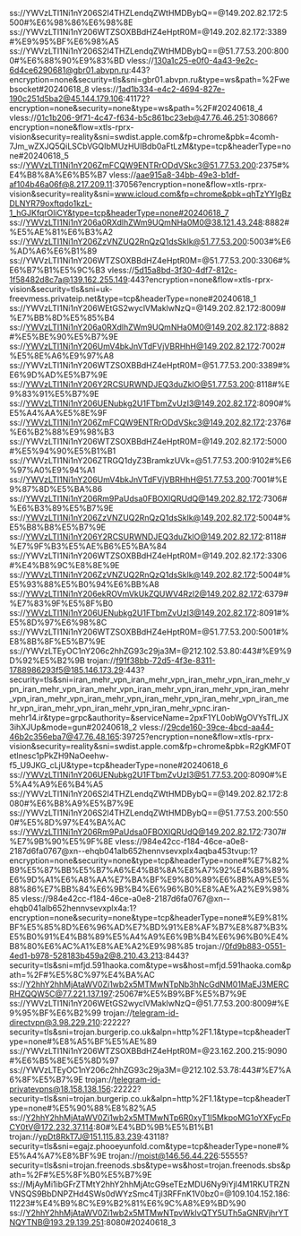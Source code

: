 ss://YWVzLTI1Ni1nY206S2l4THZLendqZWtHMDBybQ==@149.202.82.172:5500#%E6%98%86%E6%98%8E
ss://YWVzLTI1Ni1nY206WTZSOXBBdHZ4eHptR0M=@149.202.82.172:3389#%E9%95%BF%E6%98%A5
ss://YWVzLTI1Ni1nY206S2l4THZLendqZWtHMDBybQ==@51.77.53.200:8000#%E6%88%90%E9%83%BD
vless://130a1c25-e0f0-4a43-9e2c-6d4ce6290681@gbr01.abvpn.ru:443?encryption=none&security=tls&sni=gbr01.abvpn.ru&type=ws&path=%2Fwebsocket#20240618_8
vless://1ad1b334-e4c2-4694-827e-190c251d5ba2@45.144.179.106:41172?encryption=none&security=none&type=ws&path=%2F#20240618_4
vless://01c1b206-9f71-4c47-f634-b5c861bc23eb@47.76.46.251:30866?encryption=none&flow=xtls-rprx-vision&security=reality&sni=swdist.apple.com&fp=chrome&pbk=4comh-7Jm_wZXJQ5QiLSCbVGQIbMUzHUIBdb0aFtLzM&type=tcp&headerType=none#20240618_5
ss://YWVzLTI1Ni1nY206ZmFCQW9ENTRrODdVSkc3@51.77.53.200:2375#%E4%B8%8A%E6%B5%B7
vless://aae915a8-34bb-49e3-b1df-af104b46a06f@8.217.209.11:37056?encryption=none&flow=xtls-rprx-vision&security=reality&sni=www.icloud.com&fp=chrome&pbk=qhTzYYIgBzDLNYR79oxftqdo1kzL-1_hGJKfqrOliCY&type=tcp&headerType=none#20240618_7
ss://YWVzLTI1Ni1nY206a0RXdlhZWm9UQmNHa0M0@38.121.43.248:8882#%E5%AE%81%E6%B3%A2
ss://YWVzLTI1Ni1nY206ZzVNZUQ2RnQzQ1dsSklk@51.77.53.200:5003#%E6%AD%A6%E6%B1%89
ss://YWVzLTI1Ni1nY206WTZSOXBBdHZ4eHptR0M=@51.77.53.200:3306#%E6%B7%B1%E5%9C%B3
vless://5d15a8bd-3f30-4df7-812c-1f58482d8c7a@139.162.255.149:443?encryption=none&flow=xtls-rprx-vision&security=tls&sni=uk-freevmess.privateip.net&type=tcp&headerType=none#20240618_1
ss://YWVzLTI1Ni1nY206WEtGS2wyclVMaklwNzQ=@149.202.82.172:8009#%E7%BB%8D%E5%85%B4
ss://YWVzLTI1Ni1nY206a0RXdlhZWm9UQmNHa0M0@149.202.82.172:8882#%E5%BE%90%E5%B7%9E
ss://YWVzLTI1Ni1nY206UmV4bkJnVTdFVjVBRHhH@149.202.82.172:7002#%E5%8E%A6%E9%97%A8
ss://YWVzLTI1Ni1nY206WTZSOXBBdHZ4eHptR0M=@51.77.53.200:3389#%E6%9D%AD%E5%B7%9E
ss://YWVzLTI1Ni1nY206Y2RCSURWNDJEQ3duZklO@51.77.53.200:8118#%E9%83%91%E5%B7%9E
ss://YWVzLTI1Ni1nY206UENubkg2U1FTbmZvUzI3@149.202.82.172:8090#%E5%A4%AA%E5%8E%9F
ss://YWVzLTI1Ni1nY206ZmFCQW9ENTRrODdVSkc3@149.202.82.172:2376#%E6%B2%88%E9%98%B3
ss://YWVzLTI1Ni1nY206WTZSOXBBdHZ4eHptR0M=@149.202.82.172:5000#%E5%94%90%E5%B1%B1
ss://YWVzLTI1Ni1nY206ZTRGQ1dyZ3BramkzUVk=@51.77.53.200:9102#%E6%97%A0%E9%94%A1
ss://YWVzLTI1Ni1nY206UmV4bkJnVTdFVjVBRHhH@51.77.53.200:7001#%E9%87%8D%E5%BA%86
ss://YWVzLTI1Ni1nY206Rm9PaUdsa0FBOXlQRUdQ@149.202.82.172:7306#%E6%B3%89%E5%B7%9E
ss://YWVzLTI1Ni1nY206ZzVNZUQ2RnQzQ1dsSklk@149.202.82.172:5004#%E5%B8%B8%E5%B7%9E
ss://YWVzLTI1Ni1nY206Y2RCSURWNDJEQ3duZklO@149.202.82.172:8118#%E7%9F%B3%E5%AE%B6%E5%BA%84
ss://YWVzLTI1Ni1nY206WTZSOXBBdHZ4eHptR0M=@149.202.82.172:3306#%E4%B8%9C%E8%8E%9E
ss://YWVzLTI1Ni1nY206ZzVNZUQ2RnQzQ1dsSklk@149.202.82.172:5004#%E5%93%88%E5%B0%94%E6%BB%A8
ss://YWVzLTI1Ni1nY206ekROVmVkUkZQUWV4Rzl2@149.202.82.172:6379#%E7%83%9F%E5%8F%B0
ss://YWVzLTI1Ni1nY206UENubkg2U1FTbmZvUzI3@149.202.82.172:8091#%E5%8D%97%E6%98%8C
ss://YWVzLTI1Ni1nY206WTZSOXBBdHZ4eHptR0M=@51.77.53.200:5001#%E8%8B%8F%E5%B7%9E
ss://YWVzLTEyOC1nY206c2hhZG93c29ja3M=@212.102.53.80:443#%E9%9D%92%E5%B2%9B
trojan://f91f38bb-72d5-4f3e-8311-1788986293f5@185.146.173.29:443?security=tls&sni=iran_mehr_vpn_iran_mehr_vpn_iran_mehr_vpn_iran_mehr_vpn_iran_mehr_vpn_iran_mehr_vpn_iran_mehr_vpn_iran_mehr_vpn_iran_mehr_vpn_iran_mehr_vpn_iran_mehr_vpn_iran_mehr_vpn_iran_mehr_vpn_iran_mehr_vpn_iran_mehr_vpn_iran_mehr_vpn_iran_mehr_vpnc.iran-mehr14.ir&type=grpc&authority=&serviceName=2pxF1YL0obWgOVYsTfLJX3ihXJUp&mode=gun#20240618_2
vless://29cde160-39ce-4bcd-aa44-46b2c356eba7@47.76.48.165:39725?encryption=none&flow=xtls-rprx-vision&security=reality&sni=swdist.apple.com&fp=chrome&pbk=R2gKMF0Tetlnesc1pPkZH9NaOeehw-f5_U9JKG_cLjU&type=tcp&headerType=none#20240618_6
ss://YWVzLTI1Ni1nY206UENubkg2U1FTbmZvUzI3@51.77.53.200:8090#%E5%A4%A9%E6%B4%A5
ss://YWVzLTI1Ni1nY206S2l4THZLendqZWtHMDBybQ==@149.202.82.172:8080#%E6%B8%A9%E5%B7%9E
ss://YWVzLTI1Ni1nY206S2l4THZLendqZWtHMDBybQ==@51.77.53.200:5500#%E5%8D%97%E4%BA%AC
ss://YWVzLTI1Ni1nY206Rm9PaUdsa0FBOXlQRUdQ@149.202.82.172:7307#%E7%9B%90%E5%9F%8E
vless://984e42cc-f184-46ce-a0e8-2187d6fa0767@xn--ehqb041alb652hennvsevxplx4aqba453tvup:1?encryption=none&security=none&type=tcp&headerType=none#%E7%82%B9%E5%87%BB%E5%B7%A6%E4%B8%8A%E8%A7%92%E4%B8%89%E6%9D%A1%E6%A8%AA%E7%BA%BF%E9%80%89%E6%8B%A9%E5%88%86%E7%BB%84%E6%9B%B4%E6%96%B0%E8%AE%A2%E9%98%85
vless://984e42cc-f184-46ce-a0e8-2187d6fa0767@xn--ehqb041alb652hennvsevxplx4a:1?encryption=none&security=none&type=tcp&headerType=none#%E9%81%BF%E5%85%8D%E6%96%AD%E7%BD%91%E8%AF%B7%E8%87%B3%E5%B0%91%E4%B8%89%E5%A4%A9%E6%9B%B4%E6%96%B0%E4%B8%80%E6%AC%A1%E8%AE%A2%E9%98%85
trojan://0fd9b883-0551-4ed1-b978-528183b459a2@8.210.43.213:8443?security=tls&sni=mfjd.591haoka.com&type=ws&host=mfjd.591haoka.com&path=%2F#%E5%8C%97%E4%BA%AC
ss://Y2hhY2hhMjAtaWV0Zi1wb2x5MTMwNTpNb3hNcGdNM01MaEJ3MERCRHZQQW5C@77.221.137.197:25067#%E5%B9%BF%E5%B7%9E
ss://YWVzLTI1Ni1nY206WEtGS2wyclVMaklwNzQ=@51.77.53.200:8009#%E9%95%BF%E6%B2%99
trojan://telegram-id-directvpn@3.98.229.210:22222?security=tls&sni=trojan.burgerip.co.uk&alpn=http%2F1.1&type=tcp&headerType=none#%E8%A5%BF%E5%AE%89
ss://YWVzLTI1Ni1nY206WTZSOXBBdHZ4eHptR0M=@23.162.200.215:9090#%E6%B5%8E%E5%8D%97
ss://YWVzLTEyOC1nY206c2hhZG93c29ja3M=@212.102.53.78:443#%E7%A6%8F%E5%B7%9E
trojan://telegram-id-privatevpns@18.158.138.156:22222?security=tls&sni=trojan.burgerip.co.uk&alpn=http%2F1.1&type=tcp&headerType=none#%E5%90%88%E8%82%A5
ss://Y2hhY2hhMjAtaWV0Zi1wb2x5MTMwNTp6R0xyT1I5MkpoMG1oYXFycFpCY0tV@172.232.37.114:80#%E4%BD%9B%E5%B1%B1
trojan://ypDt8RkT7J@151.115.83.239:43118?security=tls&sni=egajz.phooeyunfold.com&type=tcp&headerType=none#%E5%A4%A7%E8%BF%9E
trojan://moist@146.56.44.226:55555?security=tls&sni=trojan.freenods.sbs&type=ws&host=trojan.freenods.sbs&path=%2F#%E5%8F%B0%E5%B7%9E
ss://MjAyMi1ibGFrZTMtY2hhY2hhMjAtcG9seTEzMDU6Ny9iYjl4M1RKUTRZNVNSQS9BbDNPZHd4SWs0dWYzSmc4Tjl3RFFnK1V0bz0=@109.104.152.186:11223#%E4%B9%8C%E9%B2%81%E6%9C%A8%E9%BD%90
ss://Y2hhY2hhMjAtaWV0Zi1wb2x5MTMwNTpvWklvQTY5UTh5aGNRVjhrYTNQYTNB@193.29.139.251:8080#20240618_3
